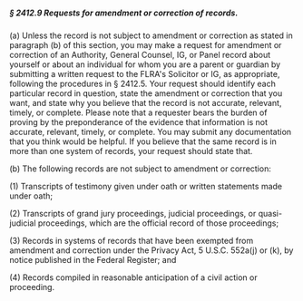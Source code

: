 ##### § 2412.9 Requests for amendment or correction of records. #####

(a) Unless the record is not subject to amendment or correction as stated in paragraph (b) of this section, you may make a request for amendment or correction of an Authority, General Counsel, IG, or Panel record about yourself or about an individual for whom you are a parent or guardian by submitting a written request to the FLRA's Solicitor or IG, as appropriate, following the procedures in § 2412.5. Your request should identify each particular record in question, state the amendment or correction that you want, and state why you believe that the record is not accurate, relevant, timely, or complete. Please note that a requester bears the burden of proving by the preponderance of the evidence that information is not accurate, relevant, timely, or complete. You may submit any documentation that you think would be helpful. If you believe that the same record is in more than one system of records, your request should state that.

(b) The following records are not subject to amendment or correction:

(1) Transcripts of testimony given under oath or written statements made under oath;

(2) Transcripts of grand jury proceedings, judicial proceedings, or quasi-judicial proceedings, which are the official record of those proceedings;

(3) Records in systems of records that have been exempted from amendment and correction under the Privacy Act, 5 U.S.C. 552a(j) or (k), by notice published in the Federal Register; and

(4) Records compiled in reasonable anticipation of a civil action or proceeding.